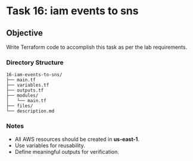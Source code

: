 # Task 16: iam events to sns

## Objective
Write Terraform code to accomplish this task as per the lab requirements.

### Directory Structure
```
16-iam-events-to-sns/
├── main.tf
├── variables.tf
├── outputs.tf
├── modules/
│   └── main.tf
├── files/
└── description.md
```

### Notes
- All AWS resources should be created in **us-east-1**.
- Use variables for reusability.
- Define meaningful outputs for verification.
